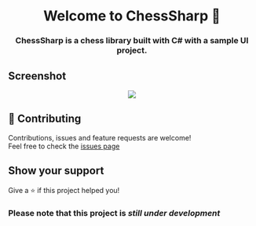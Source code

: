 <h1 align="center">Welcome to ChessSharp 👋</h1>

<h3 align="center">ChessSharp is a chess library built with C# with a sample UI project.</h3>

## Screenshot

<p align="center">
  <img src="https://user-images.githubusercontent.com/31348972/61579785-fb426a80-ab09-11e9-8252-efb14df2e6d8.png">
</p>

## 🤝 Contributing

Contributions, issues and feature requests are welcome!<br />Feel free to check the [issues page](https://github.com/Youssef1313/ChessSharp/issues)


## Show your support

Give a ⭐️ if this project helped you!

### Please note that this project is *still under development*

